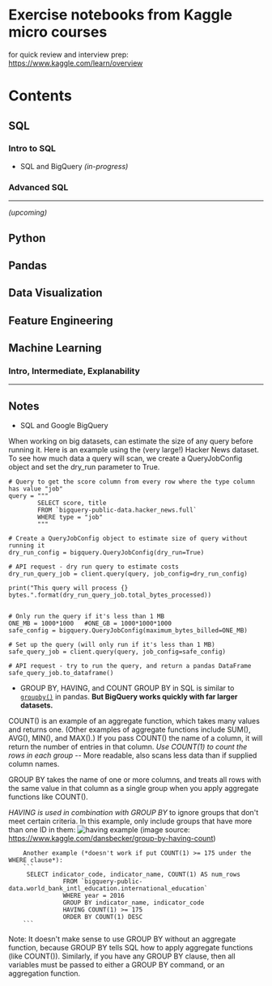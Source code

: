 # Exercise notebooks from Kaggle micro courses
for quick review and interview prep: 
https://www.kaggle.com/learn/overview
# Contents

## SQL
### Intro to SQL
* SQL and BigQuery *(in-progress)*

### Advanced SQL

---
*(upcoming)*
## Python
## Pandas
## Data Visualization
## Feature Engineering
## Machine Learning
### Intro, Intermediate, Explanability


----

## Notes
* SQL and Google BigQuery

When working on big datasets, can estimate the size of any query before running it. Here is an example using the (very large!) Hacker News dataset. To see how much data a query will scan, we create a QueryJobConfig object and set the dry_run parameter to True.

```
# Query to get the score column from every row where the type column has value "job"
query = """
        SELECT score, title
        FROM `bigquery-public-data.hacker_news.full`
        WHERE type = "job" 
        """

# Create a QueryJobConfig object to estimate size of query without running it
dry_run_config = bigquery.QueryJobConfig(dry_run=True)

# API request - dry run query to estimate costs
dry_run_query_job = client.query(query, job_config=dry_run_config)

print("This query will process {} bytes.".format(dry_run_query_job.total_bytes_processed))


# Only run the query if it's less than 1 MB  
ONE_MB = 1000*1000   #ONE_GB = 1000*1000*1000
safe_config = bigquery.QueryJobConfig(maximum_bytes_billed=ONE_MB)

# Set up the query (will only run if it's less than 1 MB)
safe_query_job = client.query(query, job_config=safe_config)

# API request - try to run the query, and return a pandas DataFrame
safe_query_job.to_dataframe()
```

* GROUP BY, HAVING, and COUNT
GROUP BY in SQL is similar to [`groupby()`](https://pandas.pydata.org/pandas-docs/stable/reference/api/pandas.DataFrame.groupby.html) in pandas. **But BigQuery works quickly with far larger datasets.**

COUNT() is an example of an aggregate function, which takes many values and returns one. (Other examples of aggregate functions include SUM(), AVG(), MIN(), and MAX().) If you pass COUNT() the name of a column, it will return the number of entries in that column. 
*Use COUNT(1) to count the rows in each group* -- More readable, also scans less data than if supplied column names.

GROUP BY takes the name of one or more columns, and treats all rows with the same value in that column as a single group when you apply aggregate functions like COUNT().

*HAVING is used in combination with GROUP BY* to ignore groups that don't meet certain criteria. In this example, only include groups that have more than one ID in them:
![having example](https://i.imgur.com/2ImXfHQ.png) (image source: https://www.kaggle.com/dansbecker/group-by-having-count)

        Another example (*doesn't work if put COUNT(1) >= 175 under the WHERE clause*):
        ```
         SELECT indicator_code, indicator_name, COUNT(1) AS num_rows
                   FROM `bigquery-public-data.world_bank_intl_education.international_education`
                   WHERE year = 2016
                   GROUP BY indicator_name, indicator_code
                   HAVING COUNT(1) >= 175
                   ORDER BY COUNT(1) DESC
        ```

Note: It doesn't make sense to use GROUP BY without an aggregate function, because GROUP BY tells SQL how to apply aggregate functions (like COUNT()). Similarly, if you have any GROUP BY clause, then all variables must be passed to either a GROUP BY command, or an aggregation function.


